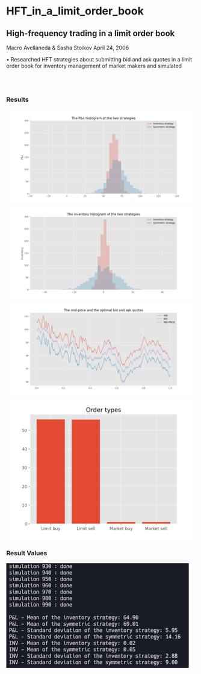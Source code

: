 # HFT_in_a_limit_order_book

## High-frequency trading in a limit order book
Macro Avellaneda & Sasha Stoikov April 24, 2006

•	Researched HFT strategies about submitting bid and ask quotes in a limit order book for inventory management of market makers and simulated 

<br>
<br>

### Results

![alt text](https://github.com/nosy0411/HFT_in_a_limit_order_book/blob/main/Simulation(n%20times)%20results%201.png?raw=true)
![alt text](https://github.com/nosy0411/HFT_in_a_limit_order_book/blob/main/Simulation(n%20times)%20results%202.png?raw=true)
![alt text](https://github.com/nosy0411/HFT_in_a_limit_order_book/blob/main/Simulation(n%20times)%20results%203.png?raw=true)
![alt text](https://github.com/nosy0411/HFT_in_a_limit_order_book/blob/main/Simulation(n%20times)%20results%204.png?raw=true)


### Result Values

![alt text](https://github.com/nosy0411/HFT_in_a_limit_order_book/blob/main/results.png?raw=true)